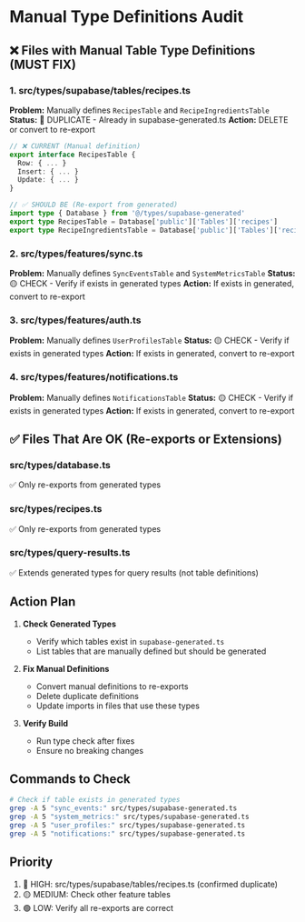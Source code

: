 # Manual Type Definitions Audit

## ❌ Files with Manual Table Type Definitions (MUST FIX)

### 1. src/types/supabase/tables/recipes.ts
**Problem:** Manually defines `RecipesTable` and `RecipeIngredientsTable`
**Status:** 🔴 DUPLICATE - Already in supabase-generated.ts
**Action:** DELETE or convert to re-export

```typescript
// ❌ CURRENT (Manual definition)
export interface RecipesTable {
  Row: { ... }
  Insert: { ... }
  Update: { ... }
}

// ✅ SHOULD BE (Re-export from generated)
import type { Database } from '@/types/supabase-generated'
export type RecipesTable = Database['public']['Tables']['recipes']
export type RecipeIngredientsTable = Database['public']['Tables']['recipe_ingredients']
```

### 2. src/types/features/sync.ts
**Problem:** Manually defines `SyncEventsTable` and `SystemMetricsTable`
**Status:** 🟡 CHECK - Verify if exists in generated types
**Action:** If exists in generated, convert to re-export

### 3. src/types/features/auth.ts
**Problem:** Manually defines `UserProfilesTable`
**Status:** 🟡 CHECK - Verify if exists in generated types
**Action:** If exists in generated, convert to re-export

### 4. src/types/features/notifications.ts
**Problem:** Manually defines `NotificationsTable`
**Status:** 🟡 CHECK - Verify if exists in generated types
**Action:** If exists in generated, convert to re-export

## ✅ Files That Are OK (Re-exports or Extensions)

### src/types/database.ts
✅ Only re-exports from generated types

### src/types/recipes.ts
✅ Only re-exports from generated types

### src/types/query-results.ts
✅ Extends generated types for query results (not table definitions)

## Action Plan

1. **Check Generated Types**
   - Verify which tables exist in `supabase-generated.ts`
   - List tables that are manually defined but should be generated

2. **Fix Manual Definitions**
   - Convert manual definitions to re-exports
   - Delete duplicate definitions
   - Update imports in files that use these types

3. **Verify Build**
   - Run type check after fixes
   - Ensure no breaking changes

## Commands to Check

```bash
# Check if table exists in generated types
grep -A 5 "sync_events:" src/types/supabase-generated.ts
grep -A 5 "system_metrics:" src/types/supabase-generated.ts
grep -A 5 "user_profiles:" src/types/supabase-generated.ts
grep -A 5 "notifications:" src/types/supabase-generated.ts
```

## Priority

1. 🔴 HIGH: src/types/supabase/tables/recipes.ts (confirmed duplicate)
2. 🟡 MEDIUM: Check other feature tables
3. 🟢 LOW: Verify all re-exports are correct

